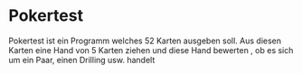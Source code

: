 # Pokertest
Pokertest ist ein Programm welches 52 Karten ausgeben soll. Aus diesen Karten eine Hand von 5 Karten ziehen und diese Hand bewerten , ob es sich um ein Paar, einen Drilling usw. handelt
